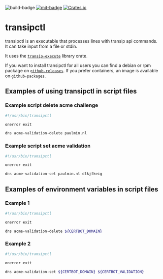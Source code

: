 ![`build-badge`]
[![`mit-badge`]](https://opensource.org/licenses/MIT)
[![Crates.io](https://img.shields.io/crates/v/transipctl)](https://crates.io/crates/transipctl)

# transipctl

transipctl is an executable that processes lines with transip api commands. It can take input from a file or stdin.

It uses the [`transip-execute`] library crate.

If you want to install transipctl for all users you can find a debian or rpm package on [`github-releases`].
If you prefer containers, an image is available on [`github-packages`].

## Examples of using transipctl in script files

### Example script delete acme challenge

```bash
#!/usr/bin/transipctl

onerror exit

dns acme-validation-delete paulmin.nl
```

### Example script set acme validation

```bash
#!/usr/bin/transipctl

onerror exit

dns acme-validation-set paulmin.nl dlkjfkeig
```

## Examples of environment variables in script files

### Example 1

```bash
#!/usr/bin/transipctl

onerror exit

dns acme-validation-delete ${CERTBOT_DOMAIN}
```

### Example 2

```bash
#!/usr/bin/transipctl

onerror exit

dns acme-validation-set ${CERTBOT_DOMAIN} ${CERTBOT_VALIDATION}
```

[`build-badge`]: https://github.com/paulusminus/transipctl/actions/workflows/rust.yml/badge.svg
[`mit-badge`]: https://img.shields.io/badge/License-MIT-yellow.svg
[`github-releases`]: https://github.com/paulusminus/transipctl/releases/latest/
[`github-packages`]: https://github.com/paulusminus/transipctl/pkgs/container/transipctl
[`transip-command`]: https://crates.io/crates/transip-command
[`transip-execute`]: https://crates.io/crates/transip-execute
